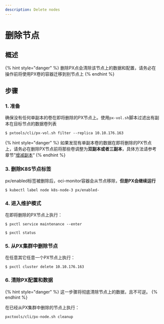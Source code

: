 ```yaml
---
description: Delete nodes
---
```


# 删除节点

## 概述 <a id="steps"></a>

{% hint style="danger" %}
删除PX点会清除该节点上的数据和配置，请务必在操作前将使用PX卷的容器迁移到别节点上
{% endhint %}

## 步骤 <a id="steps"></a>

### 1. 准备 <a id="preparation"></a>

确保没有任何单副本的卷在即将删除的PX节点上。使用`px-vol.sh`脚本过滤出有副本在目标节点的数据卷列表

```text
$ pxtools/cli/px-vol.sh filter --replica 10.10.176.163
```

{% hint style="danger" %}
如果发现有单副本卷的数据在即将删除的PX节点上，请务必在删除PX节点前将那些卷调整为**双副本或者三副本**，具体方法请参考章节”[增减副本](change-replica-number.md)“
{% endhint %}

### 3. 删除K8S节点标签

px/enabled标签被删除后，oci-monitor容器会从节点移除，**但是PX会继续运行**

```text
$ kubectl label node k8s-node-3 px/enabled-
```

### 4. 进入维护模式

在即将删除的PX节点上执行：

```text
$ pxctl service maintenance --enter

$ pxctl status
```

### 5. 从PX集群中删除节点

在任意其它任意一个PX节点上执行：

```text
$ pxctl cluster delete 10.10.176.163
```

### 6. 清除PX配置和数据

{% hint style="danger" %}
这一步骤将彻底清除节点上的数据，且不可逆。
{% endhint %}

在已经从PX集群中删除的节点上执行：

```text
pxctools/cli/px-node.sh cleanup
```

